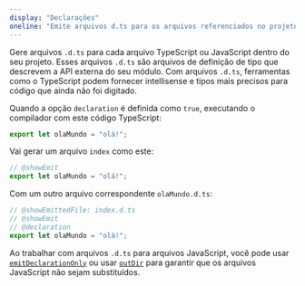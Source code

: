 ```yaml
---
display: "Declarações"
oneline: "Emite arquivos d.ts para os arquivos referenciados no projeto"
---
```


Gere arquivos `.d.ts` para cada arquivo TypeScript ou JavaScript dentro do seu projeto.
Esses arquivos `.d.ts` são arquivos de definição de tipo que descrevem a API externa do seu módulo.
Com arquivos `.d.ts`, ferramentas como o TypeScript podem fornecer intellisense e tipos mais precisos para código que ainda não foi digitado.

Quando a opção `declaration` é definida como `true`, executando o compilador com este código TypeScript:

```ts twoslash
export let olaMundo = "olá!";
```

Vai gerar um arquivo `index` como este:

```ts twoslash
// @showEmit
export let olaMundo = "olá!";
```

Com um outro arquivo correspondente `olaMundo.d.ts`:

```ts twoslash
// @showEmittedFile: index.d.ts
// @showEmit
// @declaration
export let olaMundo = "olá!";
```

Ao trabalhar com arquivos `.d.ts` para arquivos JavaScript, você pode usar [`emitDeclarationOnly`](#emitDeclarationOnly) ou usar [`outDir`](#outDir) para garantir que os arquivos JavaScript não sejam substituídos.
